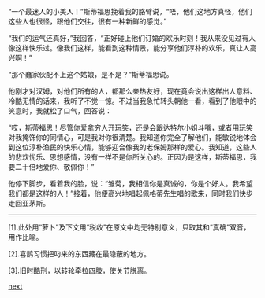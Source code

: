 
“一个最迷人的小美人！”斯蒂福思挽着我的胳臂说，“唔，他们这地方真怪，他们这些人也很怪，跟他们交往，很有一种新鲜的感觉。”

“我们的运气还真好，”我回答，“正好碰上他们订婚的欢乐时刻！我从来没见过有人像这样快乐过。像我们这样，能看到这种情景，能分享他们淳朴的欢乐，真让人高兴啊！”

“那个蠢家伙配不上这个姑娘，是不是？”斯蒂福思说。

他刚才对汉姆，对他们所有的人，都那么亲热友好，现在竟会说出这样出人意料、冷酷无情的话来，我听了不觉一惊。不过当我急忙转头朝他一看，看到了他眼中的笑意时，我就松了口气，回答说：

“哎，斯蒂福思！尽管你爱拿穷人开玩笑，还是会跟达特尔小姐斗嘴，或者用玩笑对我掩饰你的同情心，可是我对你很清楚。我知道你完全了解他们，能敏锐地体会到这位淳朴渔民的快乐心情，能够迎合像我的老保姆那样的爱心。我知道，这些人的悲欢忧乐、思想感情，没有一样不是你所关心的。正因为是这样，斯蒂福思，我要二十倍地爱你、敬佩你！”

他停下脚步，看着我的脸，说：“雏菊，我相信你是真诚的，你是个好人。我希望我们都是这样的人！”接着，他便高兴地唱起佩格蒂先生唱的歌来，同时我们快步走回亚茅斯。

* * *

[1].此处用“萝卜”及下文用“税收”在原文中均无特别意义，只取其和“真确”双音，用作比喻。

[2].喜鹊习惯把叼来的东西藏在最隐蔽的地方。

[3].旧时酷刑，以转轮牵拉四肢，使关节脱离。

[next](page285)